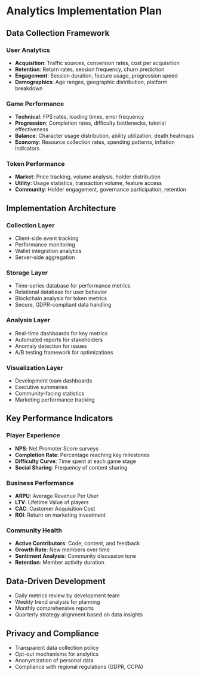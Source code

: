 # Analytics Implementation Plan

## Data Collection Framework

### User Analytics
- **Acquisition**: Traffic sources, conversion rates, cost per acquisition
- **Retention**: Return rates, session frequency, churn prediction
- **Engagement**: Session duration, feature usage, progression speed
- **Demographics**: Age ranges, geographic distribution, platform breakdown

### Game Performance
- **Technical**: FPS rates, loading times, error frequency
- **Progression**: Completion rates, difficulty bottlenecks, tutorial effectiveness
- **Balance**: Character usage distribution, ability utilization, death heatmaps
- **Economy**: Resource collection rates, spending patterns, inflation indicators

### Token Performance
- **Market**: Price tracking, volume analysis, holder distribution
- **Utility**: Usage statistics, transaction volume, feature access
- **Community**: Holder engagement, governance participation, retention

## Implementation Architecture

### Collection Layer
- Client-side event tracking
- Performance monitoring
- Wallet integration analytics
- Server-side aggregation

### Storage Layer
- Time-series database for performance metrics
- Relational database for user behavior
- Blockchain analysis for token metrics
- Secure, GDPR-compliant data handling

### Analysis Layer
- Real-time dashboards for key metrics
- Automated reports for stakeholders
- Anomaly detection for issues
- A/B testing framework for optimizations

### Visualization Layer
- Development team dashboards
- Executive summaries
- Community-facing statistics
- Marketing performance tracking

## Key Performance Indicators

### Player Experience
- **NPS**: Net Promoter Score surveys
- **Completion Rate**: Percentage reaching key milestones
- **Difficulty Curve**: Time spent at each game stage
- **Social Sharing**: Frequency of content sharing

### Business Performance
- **ARPU**: Average Revenue Per User
- **LTV**: Lifetime Value of players
- **CAC**: Customer Acquisition Cost
- **ROI**: Return on marketing investment

### Community Health
- **Active Contributors**: Code, content, and feedback
- **Growth Rate**: New members over time
- **Sentiment Analysis**: Community discussion tone
- **Retention**: Member activity duration

## Data-Driven Development
- Daily metrics review by development team
- Weekly trend analysis for planning
- Monthly comprehensive reports
- Quarterly strategy alignment based on data insights

## Privacy and Compliance
- Transparent data collection policy
- Opt-out mechanisms for analytics
- Anonymization of personal data
- Compliance with regional regulations (GDPR, CCPA) 